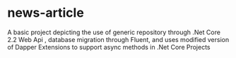 # news-article
A basic project depicting the use of generic repository through .Net Core 2.2 Web Api , database migration through Fluent, and uses modified version of Dapper Extensions to support async methods in .Net Core Projects
